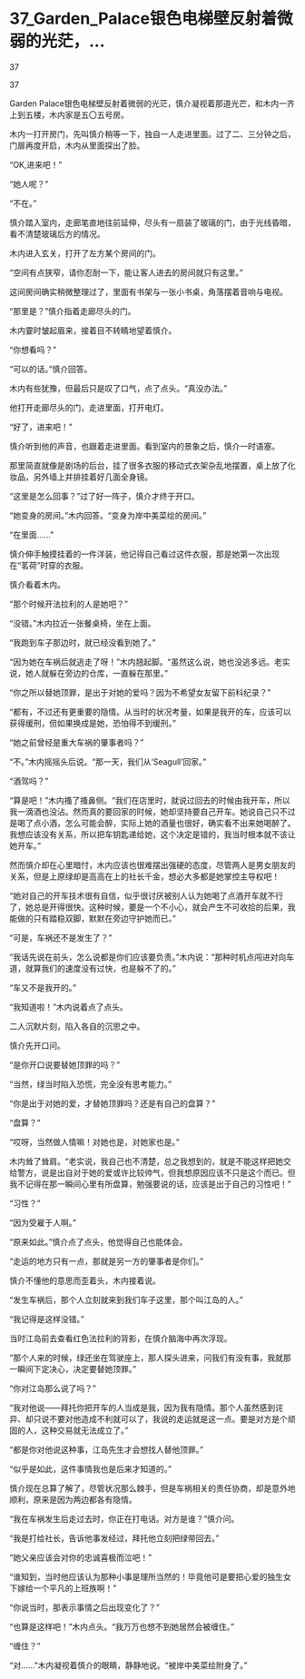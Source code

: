 # 37_Garden_Palace银色电梯壁反射着微弱的光茫，...

37

37

Garden Palace银色电梯壁反射着微弱的光茫，慎介凝视着那道光芒，和木内一齐上到五楼，木内家是五〇五号房。

木内一打开房门，先叫慎介稍等一下，独自一人走进里面。过了二、三分钟之后，门扉再度开启，木内从里面探出了脸。

“OK,进来吧！”

“她人呢？”

“不在。”

慎介踏入室内，走廊笔直地往前延伸，尽头有一扇装了玻璃的门，由于光线昏暗，看不清楚玻璃后方的情况。

木内进入玄关，打开了左方某个房间的门。

“空间有点狭窄，请你忍耐一下，能让客人进去的房间就只有这里。”

这间房间确实稍微整理过了，里面有书架与一张小书桌，角落摆着音响与电视。

“那里是？”慎介指着走廊尽头的门。

木内霎时皱起眉来，接着目不转睛地望着慎介。

“你想看吗？”

“可以的话。”慎介回答。

木内有些犹豫，但最后只是叹了口气，点了点头。“真没办法。”

他打开走廊尽头的门，走进里面，打开电灯。

“好了，进来吧！”

慎介听到他的声音，也跟着走进里面。看到室内的景象之后，慎介一时语塞。

那里简直就像是剧场的后台，挂了很多衣服的移动式衣架杂乱地摆置，桌上放了化妆品，另外墙上并排挂着好几面全身镜。

“这里是怎么回事？”过了好一阵子，慎介才终于开口。

“她变身的房间。”木内回答。“变身为岸中美菜绘的房间。”

“在里面……”

慎介伸手触摸挂着的一件洋装，他记得自己看过这件衣服，那是她第一次出现在“茗荷”时穿的衣服。

慎介看着木内。

“那个时候开法拉利的人是她吧？”

“没错。”木内拉近一张餐桌椅，坐在上面。

“我跑到车子那边时，就已经没看到她了。”

“因为她在车祸后就逃走了呀！”木内翘起脚。“虽然这么说，她也没逃多远。老实说，她人就躲在旁边的仓库，一直躲在那里。”

“你之所以替她顶罪，是出于对她的爱吗？因为不希望女友留下前科纪录？”

“都有，不过还有更重要的隐情。从当时的状况考量，如果是我开的车，应该可以获得缓刑，但如果换成是她，恐怕得不到缓刑。”

“她之前曾经是重大车祸的肇事者吗？”

“不。”木内摇摇头后说。“那一天，我们从‘Seagull’回家。”

“酒驾吗？”

“算是吧！”木内搔了搔鼻侧。“我们在店里时，就说过回去的时候由我开车，所以我一滴酒也没沾。然而真的要回家的时候，她却坚持要自己开车。她说自己只不过是喝了点小酒，怎么可能会醉，实际上她的酒量也很好，确实看不出来她喝醉了。我想应该没有关系，所以把车钥匙递给她，这个决定是错的，我当时根本就不该让她开车。”

然而慎介却在心里暗忖，木内应该也很难摆出强硬的态度，尽管两人是男女朋友的关系，但是上原绿却是高高在上的社长千金，想必大多都是她掌控主导权吧！

“她对自己的开车技术很有自信，似乎很讨厌被别人认为她喝了点酒开车就不行了，她总是开得很快。这种时候，要是一个不小心，就会产生不可收拾的后果，我能做的只有踏稳双脚，默默在旁边守护她而已。”

“可是，车祸还不是发生了？”

“我话先说在前头，怎么说都是你们应该要负责。”木内说：“那种时机点闯进对向车道，就算我们的速度没有过快，也是躲不了的。”

“车又不是我开的。”

“我知道啦！”木内说着点了点头。

二人沉默片刻，陷入各自的沉思之中。

慎介先开口问。

“是你开口说要替她顶罪的吗？”

“当然，绿当时陷入恐慌，完全没有思考能力。”

“你是出于对她的爱，才替她顶罪吗？还是有自己的盘算？”

“盘算？”

“哎呀，当然做人情嘛！对她也是，对她家也是。”

木内耸了耸肩。“老实说，我自己也不清楚，总之我想到的，就是不能这样把她交给警方，说是出自对于她的爱或许比较帅气，但我想原因应该不只是这个而已。但我不记得在那一瞬间心里有所盘算，勉强要说的话，应该是出于自己的习性吧！”

“习性？”

“因为受雇于人啊。”

“原来如此。”慎介点了点头，他觉得自己也能体会。

“走运的地方只有一点，那就是另一方的肇事者是你们。”

慎介不懂他的意思而歪着头，木内接着说。

“发生车祸后，那个人立刻就来到我们车子这里，那个叫江岛的人。”

“我记得是这样没错。”

当时江岛前去查看红色法拉利的背影，在慎介脑海中再次浮现。

“那个人来的时候，绿还坐在驾驶座上，那人探头进来，问我们有没有事，我就那一瞬间下定决心，决定要替她顶罪。”

“你对江岛那么说了吗？”

“我对他说——拜托你把开车的人当成是我，因为我有隐情。那个人虽然感到诧异、却只说不要对他造成不利就可以了，我说的走运就是这一点。要是对方是个顽固的人，这种交易就无法成立了。”

“都是你对他说这种事，江岛先生才会想找人替他顶罪。”

“似乎是如此，这件事情我也是后来才知道的。”

慎介现在总算了解了，尽管状况那么棘手，但是车祸相关的责任协商，却是意外地顺利，原来是因为两边都各有隐情。

“我在车祸发生后走过去时，你正在打电话。对方是谁？”慎介问。

“我是打给社长，告诉他事发经过，拜托他立刻把绿带回去。”

“她父亲应该会对你的忠诚喜极而泣吧！”

“谁知到，当时他应该认为那种小事是理所当然的！毕竟他可是要把心爱的独生女下嫁给一个平凡的上班族啊！”

“你说当时，那表示事情之后出现变化了？”

“也算是这样吧！”木内点头。“我万万也想不到她居然会被缠住。”

“缠住？”

“对……”木内凝视着慎介的眼睛，静静地说。“被岸中美菜绘附身了。”